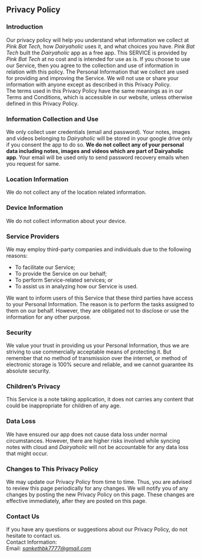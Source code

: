 Privacy Policy  
----------------

### Introduction  
Our privacy policy will help you understand what information we collect at *Pink Bat Tech*, how *Dairyaholic* uses it, and what choices you have.
*Pink Bat Tech* built the *Dairyaholic* app as a free app. This SERVICE is provided by *Pink Bat Tech* at no cost and is intended for use as is.
If you choose to use our Service, then you agree to the collection and use of information in  relation with this policy. The Personal Information that we collect are used for providing and improving the Service. We will not use or share your information with anyone except as described in this Privacy Policy.  
The terms used in this Privacy Policy have the same meanings as in our Terms and Conditions, which is accessible in our website, unless otherwise  defined in this Privacy Policy.

### Information Collection and Use  
We only collect user credentials (email and password). Your notes, images and videos belonging to *Dairyaholic* will be stored in your google drive only if you consent the app to do so. **We do not collect any of your personal data including notes, images  and videos which are part of Dairyaholic app**. Your email will be used only to send password recovery emails when you request for same.


### Location Information  
We do not collect any of the location related information.

### Device Information  
We do not collect information about your device. 

### Service Providers  
We may employ third-party companies and individuals due to the following reasons:  
* To facilitate our Service;
* To provide the Service on our behalf;
* To perform Service-related services; or
* To assist us in analyzing how our Service is used.  

We want to inform users of this Service that these third parties have access to your Personal Information. The reason is to perform the tasks assigned to them on our behalf. However, they are obligated not to disclose or use the information for any other purpose.  

### Security  
We value your trust in providing us your Personal Information, thus we are striving to use commercially acceptable means of protecting it. But remember that no method of transmission over  the internet, or method of electronic storage is 100% secure and reliable, and we cannot guarantee its absolute security.  

### Children’s Privacy  
This Service is a note taking application, it does not carries any content that could be inappropriate for children of any age.

### Data Loss
We have ensured our app does not cause data loss under normal circumstances. However, there are higher risks involved while syncing notes with cloud and  *Dairyaholic* will not be accountable for any data loss that might occur.

### Changes to This Privacy Policy  
We may update our Privacy Policy from time to time. Thus, you are advised to review this page periodically for any changes. We will notify you of any changes by posting the new Privacy Policy on this page. These changes are effective immediately, after they are posted on this page.  

### Contact Us  
If you have any questions or suggestions about our Privacy Policy, do not hesitate to contact us.  
Contact Information:  
Email: *sankethbk7777@gmail.com*  
